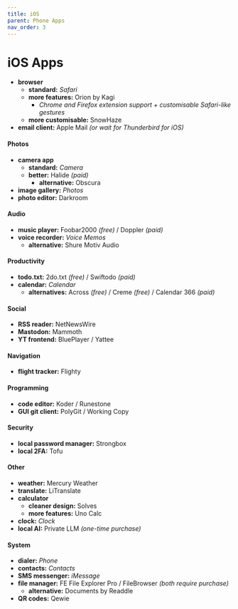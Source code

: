 ```yaml
---
title: iOS
parent: Phone Apps
nav_order: 3
---
```

# iOS Apps

- **browser** 
	- **standard:** *Safari* 
	- **more features:** Orion by Kagi 
		- *Chrome and Firefox extension support + customisable Safari-like gestures*
	- **more customisable:** SnowHaze
- **email client:** Apple Mail *(or wait for Thunderbird for iOS)*

#### Photos

- **camera app**
	- **standard:** *Camera*
	- **better:** Halide *(paid)*
		- **alternative:** Obscura
- **image gallery:** *Photos* 
- **photo editor:** Darkroom

#### Audio

- **music player:** Foobar2000 *(free)* / Doppler *(paid)*
- **voice recorder:** *Voice Memos*
	- **alternative:** Shure Motiv Audio

#### Productivity

- **todo.txt:** 2do.txt *(free)* / Swiftodo *(paid)*
- **calendar:** *Calendar*
	- **alternatives:** Across *(free)* / Creme *(free)* / Calendar 366 *(paid)*

#### Social

- **RSS reader:** NetNewsWire
- **Mastodon:** Mammoth
- **YT frontend:** BluePlayer / Yattee

#### Navigation

- **flight tracker:** Flighty

#### Programming

- **code editor:** Koder / Runestone
- **GUI git client:** PolyGit / Working Copy

#### Security

- **local password manager:** Strongbox
- **local 2FA:** Tofu

#### Other

- **weather:** Mercury Weather
- **translate:** LiTranslate
- **calculator** 
	- **cleaner design:** Solves
	- **more features:** Uno Calc
- **clock:** *Clock*
- **local AI:** Private LLM *(one-time purchase)*

#### System

- **dialer:** *Phone*
- **contacts:** *Contacts*
- **SMS messenger:** *iMessage*
- **file manager:** FE File Explorer Pro / FileBrowser *(both require purchase)*
	- **alternative:** Documents by Readdle
- **QR codes:** Qewie
